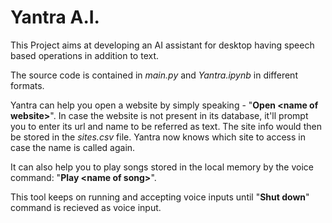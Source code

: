 # Yantra A.I.
This Project aims at developing an AI assistant for desktop having speech based operations in addition to text.

The source code is contained in $\textit{main.py}$ and $\textit{Yantra.ipynb}$ in different formats.

Yantra can help you open a website by simply speaking - "$\textbf{Open <name of website>}$". In case the website is not present in its database, it'll prompt you to enter its url and name to be referred as text. The site info would then be stored in the $\textit{sites.csv}$ file. Yantra now knows which site to access in case the name is called again.

It can also help you to play songs stored in the local memory by the voice command: "$\textbf{Play <name of song>}$". 

This tool keeps on running and accepting voice inputs until "$\textbf{Shut down}$" command is recieved as voice input.